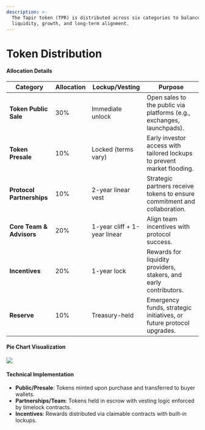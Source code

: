 ```yaml
---
description: >-
  The Tapir token (TPR) is distributed across six categories to balance
  liquidity, growth, and long-term alignment.
---
```


# Token Distribution

#### Allocation Details

| **Category**              | **Allocation** | **Lockup/Vesting**           | **Purpose**                                                               |
| ------------------------- | -------------- | ---------------------------- | ------------------------------------------------------------------------- |
| **Token Public Sale**     | 30%            | Immediate unlock             | Open sales to the public via platforms (e.g., exchanges, launchpads).     |
| **Token Presale**         | 10%            | Locked (terms vary)          | Early investor access with tailored lockups to prevent market flooding.   |
| **Protocol Partnerships** | 10%            | 2-year linear vest           | Strategic partners receive tokens to ensure commitment and collaboration. |
| **Core Team & Advisors**  | 20%            | 1-year cliff + 1-year linear | Align team incentives with protocol success.                              |
| **Incentives**            | 20%            | 1-year lock                  | Rewards for liquidity providers, stakers, and early contributors.         |
| **Reserve**               | 10%            | Treasury-held                | Emergency funds, strategic initiatives, or future protocol upgrades.      |

#### Pie Chart Visualization

![](https://i.imgur.com/n401fjc.png)

#### Technical Implementation

* **Public/Presale**: Tokens minted upon purchase and transferred to buyer wallets.
* **Partnerships/Team**: Tokens held in escrow with vesting logic enforced by timelock contracts.
* **Incentives**: Rewards distributed via claimable contracts with built-in lockups.

